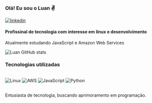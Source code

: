 ### Olá! Eu sou o Luan ✌️

[![linkedin](https://img.shields.io/badge/LinkedIn-0077B5?style=for-the-badge&logo=linkedin&logoColor=white)](https://www.linkedin.com/in/luan-lopes-6858b1174/)

#### Profissinal de tecnologia com interesse em linux e desenvolvimento
Atualmente estudando JavaScript e Amazon Web Services


![Luan GitHub stats](https://github-readme-stats.vercel.app/api?username=Jkrowl&show_icons=true&theme=tokyonight) 


### Tecnologias utilizadas
<div style="display: inline_block"><br>
    <img align="center "alt="Linux" src ="https://img.shields.io/badge/Linux-FCC624?style=for-the-badge&logo=linux&logoColor=black" />
    <img align="center "alt="AWS" src ="https://img.shields.io/badge/Amazon_AWS-232F3E?style=for-the-badge&logo=amazon-aws&logoColor=white" />
    <img align="center "alt="JavaScript" src ="https://img.shields.io/badge/JavaScript-323330?style=for-the-badge&logo=javascript&logoColor=F7DF1E" />
    <img align="center "alt="Python" src ="https://img.shields.io/badge/Python-14354C?style=for-the-badge&logo=python&logoColor=white" />
    
</div><br/>



Entusiasta de tecnologia, buscando aprimoramento em programação.
